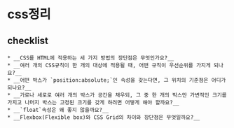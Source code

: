 # css정리

## checklist
    * __CSS를 HTML에 적용하는 세 가지 방법의 장단점은 무엇인가요?__
    * __여러 개의 CSS규칙이 한 개의 대상에 적용될 때, 어떤 규칙이 우선순위를 가지게 되나요?__
    * __어떤 박스가 `position:absolute;`인 속성을 갖는다면, 그 위치의 기준점은 어디가 되나요?__
    * __가로나 세로로 여러 개의 박스가 공간을 채우되, 그 중 한 개의 박스만 가변적인 크기를 가지고 나머지 박스는 고정된 크기를 갖게 하려면 어떻게 해야 할까요?__
    * __`float`속성은 왜 좋지 않을까요?__
    * __Flexbox(Flexible box)와 CSS Grid의 차이와 장단점은 무엇일까요?__